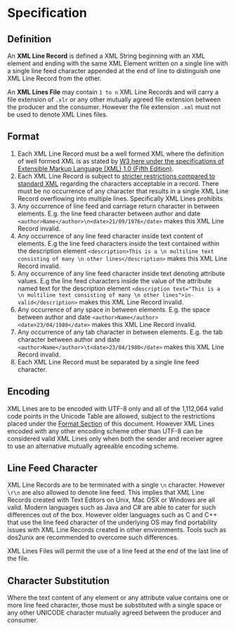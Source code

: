 # Specification
## Definition
An **XML Line Record** is defined a XML String beginning with an XML element and ending with the same XML Element written on a single line with a single line feed character appended at the end of line to distinguish one XML Line Record from the other.

An **XML Lines File** may contain `1 to n` XML Line Records and will carry a file extension of `.xlr` or any other mutually agreed file extension between the producer and the consumer. However the file extension `.xml` must not be used to denote XML Lines files.
## Format
1. Each XML Line Record must be a well formed XML where the definition of well formed XML is as stated by [W3 here under the specifications of Extensible Markup Language (XML) 1.0 (Fifth Edition)](https://www.w3.org/TR/xml/#sec-well-formed).
2. Each XML Line Record is subject to [stricter restrictions compared to standard XML](https://www.w3.org/TR/xml/#charsets) regarding the characters acceptable in a record. There must be no occurrence of any character that results in a single XML Line Record overflowing into multiple lines. Specifically XML Lines prohibits
 1. Any occurrence of line feed and carriage return character in between elements. E.g. the line feed character between author and date `<author>Name</author>\n<date>21/09/1976</date>` makes this XML Line Record invalid.
 2. Any occurrence of any line feed character inside text content of elements. E.g the line feed characters inside the text contained within the description element `<description>This is a \n multiline text consisting of many \n other lines</description>` makes this XML Line Record invalid.
 3. Any occurrence of any line feed character inside text denoting attribute values. E.g the line feed characters inside the value of the attribute named text for the description element `<description text="This is a \n multiline text consisting of many \n other lines">in-valid</description>` makes this XML Line Record invalid.
 4. Any occurrence of any space in between elements. E.g. the space between author and date `<author>Name</author> <date>23/04/1980</date>` makes this XML Line Record invalid.
 5. Any occurrence of any tab character in between elements. E.g. the tab character between author and date `<author>Name</author>\t<date>23/04/1980</date>` makes this XML Line Record invalid.
3. Each XML Line Record must be separated by a single line feed character.

## Encoding
XML Lines are to be encoded with UTF-8 only and all of the 1,112,064 valid code points in the Unicode Table are allowed, subject to the restrictions placed under the [Format Section](#) of this document. However XML Lines encoded with any other encoding scheme other than UTF-8 can be considered valid XML Lines only when both the sender and receiver agree to use an alternative mutually agreeable encoding scheme.

## Line Feed Character
XML Line Records are to be terminated with a single `\n` character. However `\r\n` are also allowed to denote line feed. This implies that XML Line Records created with Text Editors on Unix, Mac OSX or Windows are all valid. Modern languages such as Java and C# are able to cater for such differences out of the box. However older languages such as C and C++ that use the line feed character of the underlying OS may find portability issues with XML Line Records created in other environments. Tools such as dos2unix are recommended to overcome such differences.

XML Lines Files will  permit the use of a line feed at the end of the last line of the file.

## Character Substitution
Where the text content of any element or any attribute value contains one or more line feed character, those must be substituted with a single space or any other UNICODE character mutually agreed between the producer and consumer.
